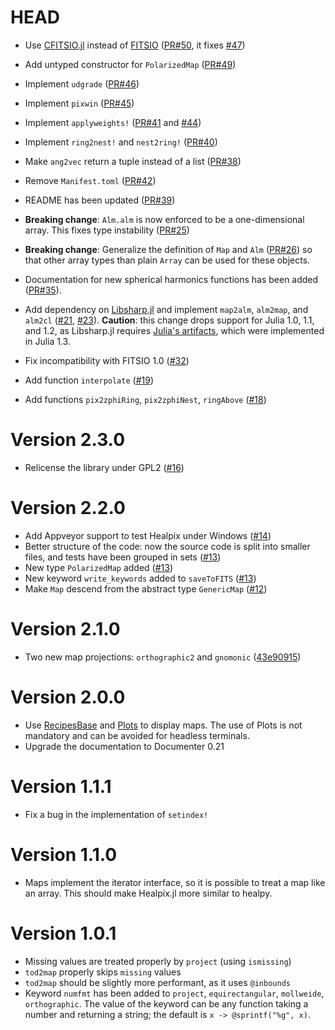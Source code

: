 # HEAD

-   Use [CFITSIO.jl](https://github.com/JuliaAstro/CFITSIO.jl) instead of [FITSIO](https://juliaastro.github.io/FITSIO.jl/stable/) ([PR#50](https://github.com/ziotom78/Healpix.jl/pull/50), it fixes [#47](https://github.com/ziotom78/Healpix.jl/issues/47))

-   Add untyped constructor for `PolarizedMap` ([PR#49](https://github.com/ziotom78/Healpix.jl/pull/49))

-   Implement `udgrade` ([PR#46](https://github.com/ziotom78/Healpix.jl/pull/46))

-   Implement `pixwin` ([PR#45](https://github.com/ziotom78/Healpix.jl/pull/45))

-   Implement `applyweights!` ([PR#41](https://github.com/ziotom78/Healpix.jl/pull/41) and [#44](https://github.com/ziotom78/Healpix.jl/pull/44))

-   Implement `ring2nest!` and `nest2ring!` ([PR#40](https://github.com/ziotom78/Healpix.jl/pull/40))

-   Make `ang2vec` return a tuple instead of a list ([PR#38](https://github.com/ziotom78/Healpix.jl/pull/38))

-   Remove `Manifest.toml` ([PR#42](https://github.com/ziotom78/Healpix.jl/pull/42))

-   README has been updated ([PR#39](https://github.com/ziotom78/Healpix.jl/pull/39))

-   **Breaking change**: `Alm.alm` is now enforced to be a one-dimensional array. This fixes type instability ([PR#25](https://github.com/ziotom78/Healpix.jl/pull/25))
    
-   **Breaking change**: Generalize the definition of `Map` and `Alm` ([PR#26](https://github.com/ziotom78/Healpix.jl/pull/26)) so that other array types than plain `Array` can be used for these objects.

-   Documentation for new spherical harmonics functions has been added ([PR#35](https://github.com/ziotom78/Healpix.jl/pull/35)).
    
-   Add dependency on [Libsharp.jl](https://github.com/ziotom78/libsharp.jl) and implement `map2alm`, `alm2map`, and `alm2cl` ([#21](https://github.com/ziotom78/Healpix.jl/pull/21), [#23](https://github.com/ziotom78/Healpix.jl/pull/23)). **Caution**: this change drops support for Julia 1.0, 1.1, and 1.2, as Libsharp.jl requires [Julia's artifacts](https://julialang.org/blog/2019/11/artifacts/), which were implemented in Julia 1.3.

-   Fix incompatibility with FITSIO 1.0 ([#32](https://github.com/ziotom78/Healpix.jl/pull/32))

-   Add function `interpolate` ([#19](https://github.com/ziotom78/Healpix.jl/pull/19))

-   Add functions `pix2zphiRing`, `pix2zphiNest`, `ringAbove` ([#18](https://github.com/ziotom78/Healpix.jl/pull/18))

# Version 2.3.0

-   Relicense the library under GPL2 ([#16](https://github.com/ziotom78/Healpix.jl/pull/16))

# Version 2.2.0

-   Add Appveyor support to test Healpix under Windows ([#14](https://github.com/ziotom78/Healpix.jl/pull/14))
-   Better structure of the code: now the source code is split into smaller files, and tests have been grouped in sets ([#13](https://github.com/ziotom78/Healpix.jl/pull/13))
-   New type `PolarizedMap` added ([#13](https://github.com/ziotom78/Healpix.jl/pull/13))
-   New keyword `write_keywords` added to `saveToFITS` ([#13](https://github.com/ziotom78/Healpix.jl/pull/13))
-   Make `Map` descend from the abstract type `GenericMap` ([#12](https://github.com/ziotom78/Healpix.jl/pull/12))

# Version 2.1.0

-   Two new map projections: `orthographic2` and `gnomonic` ([43e90915](https://github.com/ziotom78/Healpix.jl/commit/43e90915dba47577de322970bbc14d58b9830ab5))

# Version 2.0.0

-   Use [RecipesBase](https://github.com/JuliaPlots/RecipesBase.jl) and [Plots](https://github.com/JuliaPlots/Plots.jl) to display maps. The use of Plots is not mandatory and can be avoided for headless terminals.
-   Upgrade the documentation to Documenter 0.21

# Version 1.1.1

- Fix a bug in the implementation of `setindex!`

# Version 1.1.0

- Maps implement the iterator interface, so it is possible to treat a map like an array. This should make Healpix.jl more similar to healpy.

# Version 1.0.1

-   Missing values are treated properly by `project` (using `ismissing`)
-   `tod2map` properly skips `missing` values
-   `tod2map` should be slightly more performant, as it uses `@inbounds`
-   Keyword `numfmt` has been added to `project`, `equirectangular`, `mollweide`, `orthographic`. The value of the keyword can be any function taking a number and returning a string; the default is `x -> @sprintf("%g", x)`.
